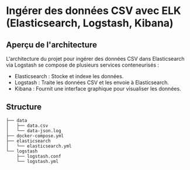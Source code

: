 # Ingérer des données CSV avec ELK (Elasticsearch, Logstash, Kibana)


## Aperçu de l'architecture
L'architecture du projet pour ingérer des données CSV dans Elasticsearch via Logstash se compose de plusieurs services conteneurisés :

- Elasticsearch : Stocke et indexe les données.
- Logstash : Traite les données CSV et les envoie à Elasticsearch.
- Kibana : Fournit une interface graphique pour visualiser les données.

## Structure


```
├── data
│   ├── data.csv
│   └── data-json.log
├── docker-compose.yml
├── elasticsearch
│   └── elasticsearch.yml
└── logstash
    ├── logstash.conf
    └── logstash.yml
```
